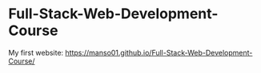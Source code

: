 # Full-Stack-Web-Development-Course
My first website:   https://manso01.github.io/Full-Stack-Web-Development-Course/

